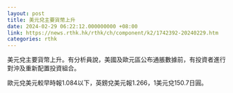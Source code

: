 ```yaml
---
layout: post
title: 美元兌主要貨幣上升
date: 2024-02-29 06:22:12.000000000 +08:00
link: https://news.rthk.hk/rthk/ch/component/k2/1742392-20240229.htm
categories: rthk
---
```


美元兌主要貨幣上升。有分析員說，美國及歐元區公布通脹數據前，有投資者進行對沖及重新配置投資組合。

歐元兌美元較早時報1.084以下，英鎊兌美元報1.266，1美元兌150.7日圓。
